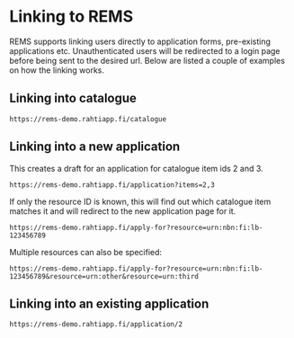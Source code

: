 # Linking to REMS

REMS supports linking users directly to application forms, pre-existing applications etc. Unauthenticated users will be redirected to a login page before being sent to the desired url. Below are listed a couple of examples on how the linking works.

## Linking into catalogue

```
https://rems-demo.rahtiapp.fi/catalogue
```

## Linking into a new application

This creates a draft for an application for catalogue item ids 2 and 3.

```
https://rems-demo.rahtiapp.fi/application?items=2,3
```

If only the resource ID is known, this will find out which catalogue item matches it and will redirect to the new application page for it.

```
https://rems-demo.rahtiapp.fi/apply-for?resource=urn:nbn:fi:lb-123456789
```

Multiple resources can also be specified:

```
https://rems-demo.rahtiapp.fi/apply-for?resource=urn:nbn:fi:lb-123456789&resource=urn:other&resource=urn:third
```

## Linking into an existing application

```
https://rems-demo.rahtiapp.fi/application/2
```
